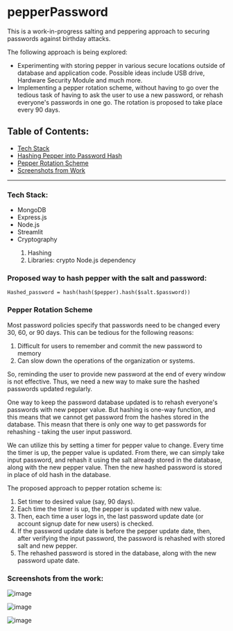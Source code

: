 # pepperPassword

This is a work-in-progress salting and peppering approach to securing passwords against birthday attacks. 

The following approach is being explored:

<ul>
  <li>Experimenting with storing pepper in various secure locations outside of database and application code. Possible ideas include USB drive, Hardware Security Module and much more.</li>
  <li>Implementing a pepper rotation scheme, without having to go over the tedious task of having to ask the user to use a new password, or rehash everyone's passwords in one go. The rotation is proposed to take place every 90 days.</li>
</ul>

<h2>Table of Contents:</h2>

<ul>
  <li><a href="#techstack">Tech Stack</a></li>
  <li><a href="#hash">Hashing Pepper into Password Hash</a></li>
  <li><a href="#rotation">Pepper Rotation Scheme</a></li>
  <li><a href="#screenshots">Screenshots from Work</a></li>
</ul>

<hr>

<h3 id="techstack">Tech Stack:</h3>

<ul>
  <li>MongoDB</li>
  <li>Express.js</li>
  <li>Node.js</li>
  <li>Streamlit</li>
  <li>Cryptography</li>
  <ol>
    <li>Hashing</li>
    <li>Libraries: crypto Node.js dependency</li>
  </ol>
</ul>

<h3 id="hash">Proposed way to hash pepper with the salt and password:</h3>

```Hashed_password = hash(hash($pepper).hash($salt.$password))```

<h3 id="rotation">Pepper Rotation Scheme</h3>

Most password policies specify that passwords need to be changed every 30, 60, or 90 days. This can be tedious for the following reasons:

<ol>
  <li>Difficult for users to remember and commit the new password to memory</li>
  <li>Can slow down the operations of the organization or systems.</li>
</ol>

So, reminding the user to provide new password at the end of every window is not effective. Thus, we need a new way to make sure the hashed passwords updated regularly.

One way to keep the password database updated is to rehash everyone's passwords with new pepper value. But hashing is one-way function, and this means that we cannot get password from the hashes stored in the database. This measn that there is only one way to get passwords for rehashing - taking the user input password.

We can utilize this by setting a timer for pepper value to change. Every time the timer is up, the pepper value is updated. From there, we can simply take input password, and rehash it using the salt already stored in the database, along with the new pepper value. Then the new hashed password is stored in place of old hash in the database.

The proposed approach to pepper rotation scheme is:

<ol>
  <li>Set timer to desired value (say, 90 days).</li>
  <li>Each time the timer is up, the pepper is updated with new value.</li>
  <li>Then, each time a user logs in, the last password update date (or account signup date for new users) is checked.</li>
  <li>If the password update date is before the pepper update date, then, after verifying the input password, the password is rehashed with stored salt and new pepper.</li>
  <li>The rehashed password is stored in the database, along with the new password upate date.</li>
</ol>

<h3 id="screenshots">Screenshots from the work:</h3>

![image](https://github.com/ShreeluSantosh/pepperPassword/assets/94289402/eb890ec3-3262-4bdd-b0fc-ea6ae86151af)

![image](https://github.com/ShreeluSantosh/pepperPassword/assets/94289402/b27ce45e-a082-47f1-9748-fdde58864a37)

![image](https://github.com/ShreeluSantosh/pepperPassword/assets/94289402/b66c35ad-3f05-4589-95f8-250ed82279a1)
